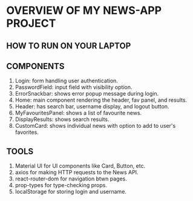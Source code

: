 # OVERVIEW OF MY NEWS-APP PROJECT

## HOW TO RUN ON YOUR LAPTOP

## COMPONENTS
1. Login: form handling user authentication.
2. PasswordField: input field with visibility option.
3. ErrorSnackbar: shows error popup message during login.
4. Home: main component rendering the header, fav panel, and results.
5. Header: has search bar, username display, and logout button.
6. MyFavouritesPanel: shows a list of favourite news.
7. DisplayResults: shows search results.
8. CustomCard: shows individual news with option to add to user's favorites.

## TOOLS
1. Material UI for UI components like Card, Button, etc.
2. axios for making HTTP requests to the News API.
3. react-router-dom for navigation btwn pages.
4. prop-types for type-checking props.
5. localStorage for storing login and username.